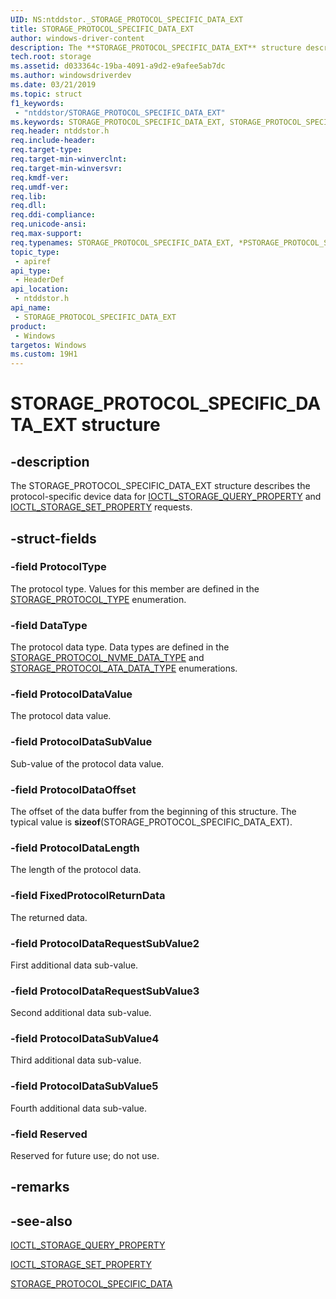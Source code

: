 ```yaml
---
UID: NS:ntddstor._STORAGE_PROTOCOL_SPECIFIC_DATA_EXT
title: STORAGE_PROTOCOL_SPECIFIC_DATA_EXT
author: windows-driver-content
description: The **STORAGE_PROTOCOL_SPECIFIC_DATA_EXT** structure describes the protocol-specific device data for IOCTL_STORAGE_QUERY_PROPERTY and IOCTL_STORAGE_SET_PROPERTY requests.
tech.root: storage
ms.assetid: d033364c-19ba-4091-a9d2-e9afee5ab7dc
ms.author: windowsdriverdev
ms.date: 03/21/2019
ms.topic: struct
f1_keywords:
 - "ntddstor/STORAGE_PROTOCOL_SPECIFIC_DATA_EXT"
ms.keywords: STORAGE_PROTOCOL_SPECIFIC_DATA_EXT, STORAGE_PROTOCOL_SPECIFIC_DATA_EXT, *PSTORAGE_PROTOCOL_SPECIFIC_DATA_EXT, 
req.header: ntddstor.h
req.include-header:
req.target-type:
req.target-min-winverclnt:
req.target-min-winversvr:
req.kmdf-ver:
req.umdf-ver:
req.lib:
req.dll:
req.ddi-compliance:
req.unicode-ansi:
req.max-support:
req.typenames: STORAGE_PROTOCOL_SPECIFIC_DATA_EXT, *PSTORAGE_PROTOCOL_SPECIFIC_DATA_EXT
topic_type: 
 - apiref
api_type: 
 - HeaderDef
api_location: 
 - ntddstor.h
api_name: 
 - STORAGE_PROTOCOL_SPECIFIC_DATA_EXT
product: 
 - Windows
targetos: Windows
ms.custom: 19H1
---
```


# STORAGE_PROTOCOL_SPECIFIC_DATA_EXT structure

## -description

The STORAGE_PROTOCOL_SPECIFIC_DATA_EXT structure describes the protocol-specific device data for [IOCTL_STORAGE_QUERY_PROPERTY](https://docs.microsoft.com/windows-hardware/drivers/ddi/content/ntddstor/ni-ntddstor-ioctl_storage_query_property) and [IOCTL_STORAGE_SET_PROPERTY](https://docs.microsoft.com/windows-hardware/drivers/ddi/content/ntddstor/ni-ntddstor-ioctl_storage_set_property) requests.

## -struct-fields

### -field ProtocolType

The protocol type. Values for this member are defined in the [STORAGE_PROTOCOL_TYPE](https://docs.microsoft.com/en-us/windows-hardware/drivers/ddi/content/ntddstor/ne-ntddstor-_storage_protocol_type) enumeration.

### -field DataType

The protocol data type. Data types are defined in the [STORAGE_PROTOCOL_NVME_DATA_TYPE](https://docs.microsoft.com/en-us/windows-hardware/drivers/ddi/content/ntddstor/ne-ntddstor-_storage_protocol_nvme_data_type) and [STORAGE_PROTOCOL_ATA_DATA_TYPE](https://docs.microsoft.com/en-us/windows-hardware/drivers/ddi/content/ntddstor/ne-ntddstor-_storage_protocol_ata_data_type) enumerations.

### -field ProtocolDataValue

The protocol data value.

### -field ProtocolDataSubValue

Sub-value of the protocol data value.

### -field ProtocolDataOffset

The offset of the data buffer from the beginning of this structure. The typical value is **sizeof**(STORAGE_PROTOCOL_SPECIFIC_DATA_EXT).

### -field ProtocolDataLength

The length of the protocol data.

### -field FixedProtocolReturnData

The returned data.

### -field ProtocolDataRequestSubValue2

First additional data sub-value.

### -field ProtocolDataRequestSubValue3

Second additional data sub-value.

### -field ProtocolDataSubValue4

Third additional data sub-value.

### -field ProtocolDataSubValue5

Fourth additional data sub-value.

### -field Reserved

Reserved for future use; do not use.

## -remarks

## -see-also

[IOCTL_STORAGE_QUERY_PROPERTY](https://docs.microsoft.com/windows-hardware/drivers/ddi/content/ntddstor/ni-ntddstor-ioctl_storage_query_property)

[IOCTL_STORAGE_SET_PROPERTY](https://docs.microsoft.com/windows-hardware/drivers/ddi/content/ntddstor/ni-ntddstor-ioctl_storage_set_property)

[STORAGE_PROTOCOL_SPECIFIC_DATA](ns-ntddstor-_storage_protocol_specific_data.md)
